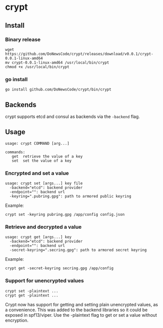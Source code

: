 # crypt

## Install

### Binary release

```
wget https://github.com/DoNewsCode/crypt/releases/download/v0.0.1/crypt-0.0.1-linux-amd64
mv crypt-0.0.1-linux-amd64 /usr/local/bin/crypt
chmod +x /usr/local/bin/crypt
```

### go install

```
go install github.com/DoNewsCode/crypt/bin/crypt
```

## Backends

crypt supports etcd and consul as backends via the `-backend` flag.

## Usage

```
usage: crypt COMMAND [arg...]

commands:
   get  retrieve the value of a key
   set  set the value of a key
```

### Encrypted and set a value

```
usage: crypt set [args...] key file
  -backend="etcd": backend provider
  -endpoint="": backend url
  -keyring=".pubring.gpg": path to armored public keyring
```

Example:

```
crypt set -keyring pubring.gpg /app/config config.json 
```

### Retrieve and decrypted a value

```
usage: crypt get [args...] key
  -backend="etcd": backend provider
  -endpoint="": backend url
  -secret-keyring=".secring.gpg": path to armored secret keyring
```

Example:

```
crypt get -secret-keyring secring.gpg /app/config
```

### Support for unencrypted values
```
crypt set -plaintext ...
crypt get -plaintext ...
```
Crypt now has support for getting and setting plain unencrypted values, as
a convenience.  This was added to the backend libraries so it could be exposed
in spf13/viper. Use the -plaintext flag to get or set a value without encryption. 
